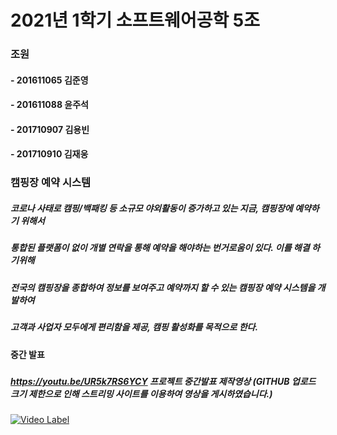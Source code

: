 # 2021년 1학기 소프트웨어공학 5조

### 조원
#### - 201611065 김준영
#### - 201611088 윤주석
#### - 201710907 김용빈
#### - 201710910 김재웅


### 캠핑장 예약 시스템
####
##### 코로나 사태로 캠핑/백패킹 등 소규모 야외활동이 증가하고 있는 지금, 캠핑장에 예약하기 위해서
##### 통합된 플랫폼이 없이 개별 연락을 통해 예약을 해야하는 번거로움이 있다. 이를 해결 하기위해 
##### 전국의 캠핑장을 종합하여 정보를 보여주고 예약까지 할 수 있는 캠핑장 예약 시스템을 개발하여
##### 고객과 사업자 모두에게 편리함을 제공, 캠핑 활성화를 목적으로 한다.


#### 중간 발표
#####

##### https://youtu.be/UR5k7RS6YCY 프로젝트 중간발표 제작영상 (GITHUB 업로드 크기 제한으로 인해 스트리밍 사이트를 이용하여 영상을 게시하였습니다.)

[![Video Label]( https://img.youtube.com/vi/UR5k7RS6YCY/0.jpg)](https://www.youtube.com/watch?v=UR5k7RS6YCY)

